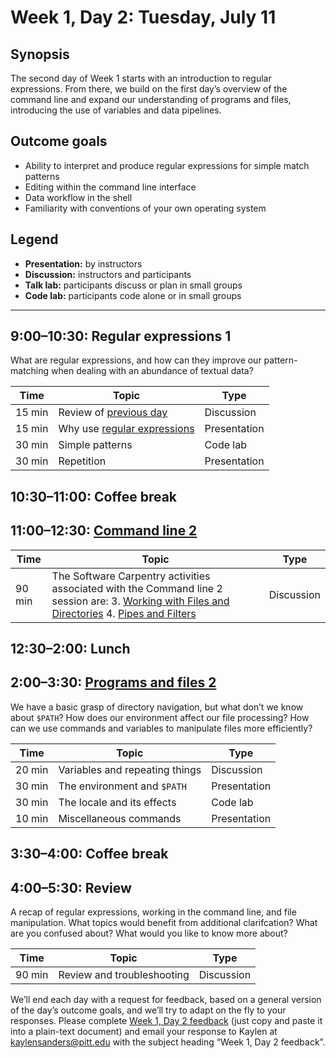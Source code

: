 # Week 1, Day 2: Tuesday, July 11
## Synopsis

The second day of Week 1 starts with an introduction to regular expressions. From
                there, we build on the first day’s overview of the command line and expand our
                understanding of programs and files, introducing the use of variables and data
                pipelines.

## Outcome goals
* Ability to interpret and produce regular expressions for simple match patterns
* Editing within the command line interface
* Data workflow in the shell
* Familiarity with conventions of your own operating system
## Legend

* **Presentation:** by instructors
* **Discussion:** instructors and participants
* **Talk lab:** participants discuss or plan in small groups
* **Code lab:** participants code alone or in small groups

* * *
## 9:00–10:30: Regular expressions 1

What are regular expressions, and how can they improve our pattern-matching when dealing with an abundance of textual data?

Time | Topic | Type
---- | ---- | ---- 
15 min | Review of [previous day](week_1_day_1_plan.md) | Discussion
15 min | Why use [regular expressions](regex1.md) | Presentation
30 min | Simple patterns | Code lab
30 min | Repetition | Presentation

## 10:30–11:00: Coffee break

## 11:00–12:30: [Command line 2](command_line_2_djb.md)

Time | Topic | Type
---- | ---- | ---- 
90 min | The Software Carpentry activities associated with the Command line 2 session are: 3. [Working with Files and Directories](http://swcarpentry.github.io/shell-novice/03-create/) 4. [Pipes and Filters](http://swcarpentry.github.io/shell-novice/04-pipefilter/) | Discussion

## 12:30–2:00: Lunch

## 2:00–3:30: [Programs and files 2](programs_and_files_2.md)

We have a basic grasp of directory navigation, but what don’t we know about `$PATH`? How does our environment affect our file processing? How can we use commands and variables to manipulate files more efficiently?

Time | Topic | Type
---- | ---- | ---- 
20 min | Variables and repeating things | Discussion
30 min | The environment and `$PATH` | Presentation
30 min | The locale and its effects | Code lab
10 min | Miscellaneous commands | Presentation

## 3:30–4:00: Coffee break

## 4:00–5:30: Review

A recap of regular expressions, working in the command line, and file manipulation. What topics would benefit from additional clarifcation? What are you confused about? What would you like to know more about?

Time | Topic | Type
---- | ---- | ---- 
90 min | Review and troubleshooting | Discussion

We’ll end each day with a request for feedback, based on a general version of the day’s outcome goals, and we’ll try to adapt on the fly to your responses. Please complete [Week 1, Day 2 feedback](week_1_day_2_feedback.md) (just copy and paste it into a plain-text document) and email your response to Kaylen at [kaylensanders@pitt.edu](mailto:kaylensanders@pitt.edu) with the subject heading “Week 1, Day 2 feedback”.